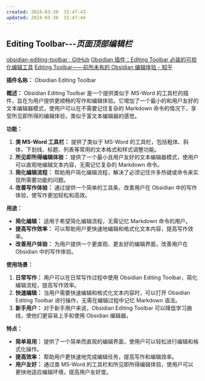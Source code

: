 ```yaml
---
created: 2024-03-30  15:47:43
updated: 2024-03-30  15:47:44
---
```

## Editing Toolbar---*页面顶部编辑栏*

[obsidian-editing-toolbar · GitHub](https://github.com/PKM-er/obsidian-editing-toolbar/blob/master/README-zh_cn.md)
[Obsidian 插件：Editing Toolbar 必装的可视化编辑工具](https://pkmer.cn/Pkmer-Docs/10-obsidian/obsidian%E7%A4%BE%E5%8C%BA%E6%8F%92%E4%BB%B6/editing-toolbar/)
[Editing Toolbar——前所未有的 Obsidian 编辑体验 - 知乎](https://zhuanlan.zhihu.com/p/586048063)

**插件名称：** Obsidian Editing Toolbar

**概述：** Obsidian Editing Toolbar 是一个提供类似于 MS-Word 的工具栏的插件，旨在为用户提供更顺畅的写作和编辑体验。它增加了一个最小的和用户友好的文本编辑器模式，使用户可以在不需要记住复杂的 Markdown 命令的情况下，享受所见即所得的编辑体验，类似于富文本编辑器的感觉。

**功能：**
1. **类 MS-Word 工具栏：** 提供了类似于 MS-Word 的工具栏，包括粗体、斜体、下划线、标题、列表等常用的文本格式和样式调整功能。
2. **所见即所得编辑体验：** 提供了一个最小且用户友好的文本编辑器模式，使用户可以直观地编辑文本内容，无需记忆复杂的 Markdown 命令。
3. **简化编辑流程：** 帮助用户简化编辑流程，解决了必须记住许多热键或命令来实现所需要功能的问题。
4. **改善写作体验：** 通过提供一个简单的工具条，改善用户在 Obsidian 中的写作体验，使写作更加轻松和高效。

**用途：**
- **简化编辑：** 适用于希望简化编辑流程，无需记忆 Markdown 命令的用户。
- **提高写作效率：** 可以帮助用户更快速地编辑和格式化文本内容，提高写作效率。
- **改善用户体验：** 为用户提供一个更直观、更友好的编辑界面，改善用户在 Obsidian 中的写作体验。

**使用场景：**
1. **日常写作：** 用户可以在日常写作过程中使用 Obsidian Editing Toolbar，简化编辑流程，提高写作效率。
2. **快速编辑：** 当用户需要快速编辑和格式化文本内容时，可以打开 Obsidian Editing Toolbar 进行操作，无需在编辑过程中记忆 Markdown 语法。
3. **新手用户：** 对于新手用户来说，Obsidian Editing Toolbar 可以降低学习曲线，使他们更容易上手和使用 Obsidian 编辑器。

**特点：**
- **简单易用：** 提供了一个简单而直观的编辑界面，使用户可以轻松进行编辑和格式化操作。
- **提高效率：** 帮助用户更快速地完成编辑任务，提高写作和编辑效率。
- **用户友好：** 通过类 MS-Word 的工具栏和所见即所得编辑体验，使用户可以更快地适应编辑环境，提高用户友好度。